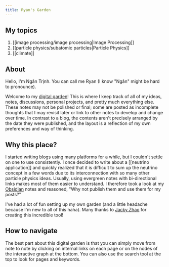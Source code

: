 ```yaml
---
title: Ryan's Garden
---
```


## My topics
1.  [[image processing/image processing|Image Processing]]
2. [[particle physics/subatomic particles|Particle Physics]]
3. [[climate]]



## About

Hello, I'm Ngân Trịnh. You can call me Ryan (I know "Ngân" might be hard to pronounce).

Welcome to my [digital garden](https://nesslabs.com/digital-garden-set-up#:~:text=A%20digital%20garden%20is%20an,to%20be%20cultivated%20in%20public.)! This is where I keep track of all of my ideas, notes, discussions, personal projects, and pretty much everything else. These notes may not be polished or final; some are posted as incomplete thoughts that I may revisit later or link to other notes to develop and change over time. In contrast to a blog, the contents aren't precisely arranged by the date they were published, and the layout is a reflection of my own preferences and way of thinking.

## Why this place?

I started writing blogs using many platforms for a while, but I couldn't settle on one to use consistently. I once decided to write about a [[neutrino application]] and quickly realized that it is difficult to sum up the neutrino concept in a few words due to its interconnection with so many other particle physics ideas. Usually, using evergreen notes with bi-directional links makes most of them easier to understand. I therefore took a look at my [Obsidian](https://obsidian.md/) notes and reasoned, "Why not publish them and use them for my posts?"

I've had a lot of fun setting up my own garden (and a little headache because I'm new to all of this haha). Many thanks to [Jacky Zhao](https://jzhao.xyz/) for creating this incredible tool!

## How to navigate

The best part about this digital garden is that you can simply move from note to note by clicking on internal links on each page or on the nodes of the interactive graph at the bottom. You can also use the search tool at the top to look for pages and keywords.




